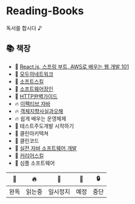 # Reading-Books
독서를 합시다 ♪  

## 📚 책장

- 🎉 [React.js, 스프링 부트, AWS로 배우는 웹 개발 101](https://github.com/kimziou77/Reading-Books/tree/main/books/React.js-SpringBoot-AWS-Web101)
- 🎉 [모두의네트워크](https://github.com/kimziou77/Reading-Books/tree/main/books/모두의네트워크)
- 🎉 [소프트스킬](https://github.com/kimziou77/Reading-Books/tree/main/books/소프트스킬)
- 🎉 [소프트웨어장인](https://github.com/kimziou77/Reading-Books/tree/main/books/소프트웨어장인)
- 🎉 [HTTP완벽가이드](https://github.com/kimziou77/Reading-Books/tree/main/books/http완벽가이드)
- 🔥 [이펙티브 자바](https://github.com/prgrms-web-devcourse/BE-Team-preAmand-Effective-Java/issues?q=is%3Aissue+is%3Aclosed)
- 🔥 [객체지향사실과오해](https://github.com/dya-mond/Book-Study)
- 🔥 쉽게 배우는 운영체제
- 🔖 테스트주도개발 시작하기
- 🔖 클린아키텍쳐
- 🔖 클린코드
- 💬 [실전 자바 소프트웨어 개발](https://github.com/kimziou77/Reading-Books/tree/main/books/실전-자바소프트웨어개발)
- 💬 [커리어스킬](https://github.com/kimziou77/Reading-Books/tree/main/books/커리어스킬)
- 💬 심플 소프트웨어

|🎉|🔥|💬|🔖|🔒|
|---|---|---|---|---|
|완독|읽는중|일시정지|예정|중단|
